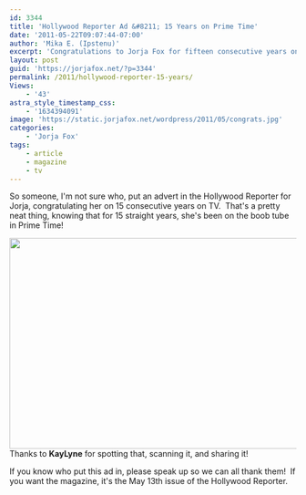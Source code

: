 ```yaml
---
id: 3344
title: 'Hollywood Reporter Ad &#8211; 15 Years on Prime Time'
date: '2011-05-22T09:07:44-07:00'
author: 'Mika E. (Ipstenu)'
excerpt: 'Congratulations to Jorja Fox for fifteen consecutive years on network prime time.'
layout: post
guid: 'https://jorjafox.net/?p=3344'
permalink: /2011/hollywood-reporter-15-years/
Views:
    - '43'
astra_style_timestamp_css:
    - '1634394091'
image: 'https://static.jorjafox.net/wordpress/2011/05/congrats.jpg'
categories:
    - 'Jorja Fox'
tags:
    - article
    - magazine
    - tv
---
```


So someone, I'm not sure who, put an advert in the Hollywood Reporter for Jorja, congratulating her on 15 consecutive years on TV.  That's a pretty neat thing, knowing that for 15 straight years, she's been on the boob tube in Prime Time!

<a href="https://jorjafox.net/gallery/media/print/hollywood-reporter/thr-20110513.jpg"><img class="aligncenter" title="Congratulations for 15 years in Prime Time" src="https://jorjafox.net/gallery/cache/media/print/hollywood-reporter/thr-20110513_595.jpg" alt="" width="575" height="370" /></a>Thanks to <strong>KayLyne</strong> for spotting that, scanning it, and sharing it!

If you know who put this ad in, please speak up so we can all thank them!  If you want the magazine, it's the May 13th issue of the Hollywood Reporter.